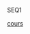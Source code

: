 
SEQ1

[cours](https://drive.google.com/drive/folders/1zLnH1cAupWR24yTdISh5oimyg9-Bvva9?usp=sharing)
